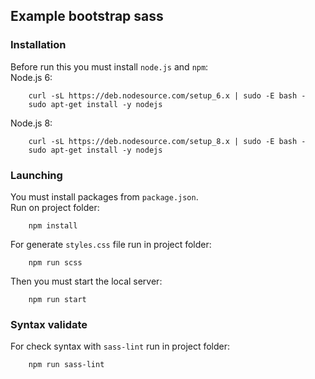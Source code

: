 ## Example bootstrap sass

### Installation
Before run this you must install `node.js` and `npm`: \
Node.js 6:
```
    curl -sL https://deb.nodesource.com/setup_6.x | sudo -E bash -
    sudo apt-get install -y nodejs

```
Node.js 8:
```
    curl -sL https://deb.nodesource.com/setup_8.x | sudo -E bash - 
    sudo apt-get install -y nodejs
```
### Launching
You must install packages from `package.json`. \
Run on project folder:
```
    npm install
```
For generate `styles.css` file run in project folder:
```
    npm run scss
```
Then you must start the local server:
```
    npm run start
```

### Syntax validate
For check syntax with `sass-lint` run in project folder:
```
    npm run sass-lint
```